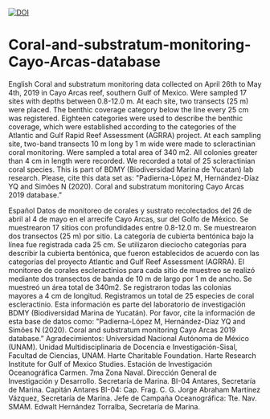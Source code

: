 [![DOI](https://zenodo.org/badge/DOI/10.5281/zenodo.3814516.svg)](https://doi.org/10.5281/zenodo.3814516)
# Coral-and-substratum-monitoring-Cayo-Arcas-database
English
Coral and substratum monitoring data collected on April 26th to May 4th, 2019 in Cayo Arcas reef, southern Gulf of Mexico. Were sampled 17 sites with depths between 0.8-12.0 m. At each site, two transects (25 m) were placed. The benthic coverage category below the line every 25 cm was registered. Eighteen categories were used to describe the benthic coverage, which were established according to the categories of the Atlantic and Gulf Rapid Reef Assessment (AGRRA) project. At each sampling site, two-band transects 10 m long by 1 m wide were made to scleractinian coral monitoring. Were sampled a total area of 340 m2. All colonies greater than 4 cm in length were recorded. We recorded a total of 25 scleractinian coral species.
This is part of BDMY (Biodiversidad Marina de Yucatan) lab research.
Please, cite this data set as: "Padierna-López M, Hernández-Díaz YQ and Simões N (2020). Coral and substratum monitoring Cayo Arcas 2019 database.”

Español
Datos de monitoreo de corales y sustrato recolectados del 26 de abril al 4 de mayo en el arrecife Cayo Arcas, sur del Golfo de México. Se muestrearon 17 sitios con profundidades entre 0.8-12.0 m. Se muestrearon dos transectos (25 m) por sitio. La categoría de cubierta bentónica bajo la línea fue registrada cada 25 cm. Se utilizaron dieciocho categorías para describir la cubierta bentónica, que fueron establecidos de acuerdo con las categorías del proyecto Atlantic and Gulf Reef Assessment (AGRRA). El monitoreo de corales escleractinios para cada sitio de muestreo se realizó mediante dos transectos de banda de 10 m de largo por 1 m de ancho. Se muestreó un área total de 340m2. Se registraron todas las colonias mayores a 4 cm de longitud. Registramos un total de 25 especies de coral escleractinio.
Esta información es parte del laboratorio de investigación BDMY (Biodiversidad Marina de Yucatán).
Por favor, cite la información de esta base de datos como: "Padierna-López M, Hernández-Díaz YQ and Simões N (2020). Coral and substratum monitoring Cayo Arcas 2019 database.”
Agradecimientos:
Universidad Nacional Autónoma de México (UNAM).
Unidad Multidisciplinaria de Docencia e Investigación-Sisal, Facultad de Ciencias, UNAM.
Harte Charitable Foundation.
Harte Research Institute for Gulf of Mexico Studies.
Estación de Investigación Oceanográfica Carmen. 7ma Zona Naval. Dirección General de Investigación y Desarrollo. Secretaría de Marina.
BI-04 Antares, Secretaría de Marina.
Capitán Antares BI-04: Cap. Frag. C. G. Jorge Abraham Martínez Vázquez, Secretaría de Marina.
Jefe de Campaña Oceanográfica: Tte. Nav. SMAM. Edwalt Hernández Torralba, Secretaría de Marina.


